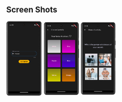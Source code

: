 ## Screen Shots

<img src="assets/images/image1.png" height = "200">
<img src="assets/images/image2.png" height = "200">
<img src="assets/images/image3.png" height = "200">
